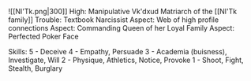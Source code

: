 ![[Nl'Tk.png|300]]
High: Manipulative Vk'dxud Matriarch of the [[Nl'Tk family]]
Trouble: Textbook Narcissist
Aspect: Web of high profile connections
Aspect: Commanding Queen of her Loyal Family
Aspect: Perfected Poker Face

Skills:
5 - Deceive
4 - Empathy, Persuade
3 - Academia (buisness), Investigate, Will
2 - Physique, Athletics, Notice, Provoke
1 - Shoot, Fight, Stealth, Burglary
